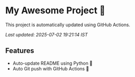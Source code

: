 # My Awesome Project 🚀

This project is automatically updated using GitHub Actions.

_Last updated: 2025-07-02 19:21:14 IST_

## Features
- Auto-update README using Python 🐍
- Auto Git push with GitHub Actions 🤖
